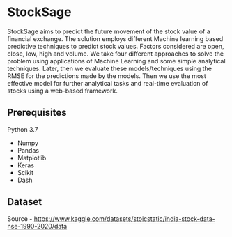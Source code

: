 # StockSage

StockSage aims to predict the future movement of the stock value of a financial exchange. The solution employs different Machine learning based predictive techniques to predict stock values. Factors considered are open, close, low, high and volume. We take four different approaches to solve the problem using applications of Machine Learning and some simple analytical techniques. Later, then we evaluate these models/techniques using the RMSE for the predictions made by the models. Then we use the most effective model for further analytical tasks and real-time evaluation of stocks using a web-based framework.

## Prerequisites
Python 3.7
  * Numpy <br />
  * Pandas <br />
  * Matplotlib <br />
  * Keras <br />
  * Scikit <br />
  * Dash <br />

## Dataset
Source - https://www.kaggle.com/datasets/stoicstatic/india-stock-data-nse-1990-2020/data
